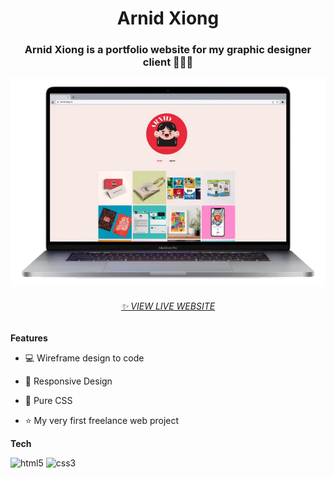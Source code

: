 <h1 align="center">Arnid Xiong</h1>
<h3 align="center">Arnid Xiong is a portfolio website for my graphic designer client 👩🏻‍🎨</h3>
<img src="/img/arnid.webp"/>
<h6 align="center"><a href="https://arnidxiong.co/">✨ VIEW LIVE WEBSITE
</a></h6>

**Features**

- 💻 Wireframe design to code

- 📱 Responsive Design

- 🎨 Pure CSS

- ⭐️ My very first freelance web project

**Tech**

<p align="left">
    <img
      src="https://img.shields.io/badge/HTML5-E34F26?style=for-the-badge&logo=html5&logoColor=white"
      alt="html5"
    />
    <img
      src="https://img.shields.io/badge/CSS3-1572B6?style=for-the-badge&logo=css3&logoColor=white"
      alt="css3"
    />
</p>
